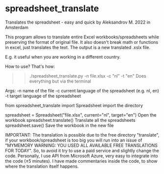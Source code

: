# spreadsheet_translate


   Translates the spreadsheet - easy and quick
   by Aleksandrov M. 2022 in Amsterdam


   This program allows to translate entire Excel workbooks/spreadsheets while preserving the format of original file. 
   It also doesn't break math or functions in excel, just translates the text. The output is a new translated .xslx file.
    
    
   E.g. it useful when you are working in a different country.
    
   How to use? That's how:




   >> ./spreadsheet_translate.py -n file.xlsx -c "nl" -t "en"               Does everything but via the terminal

   Args:  -n   name of the file
          -c   current language of the spreadsheet (e.g. nl, en)
          -t   target language of the spreadsheet




   from spreadsheet_translate import Spreadsheet                            import the directory

   spreadsheet = Spreadsheet("file.xlsx", current="nl", target="en")        Open the workbook
   spreadsheet.translate()                                                  Translate all the spreadsheets
   spreadsheet.save()                                                       Save the workbook in the new file



   IMPORTANT: The translation is possible due to the free directory "translate",
   if your workbook/spreadsheet is too big you will run into an issue of
   "MYMEMORY WARNING: YOU USED ALL AVAILABLE FREE TRANSLATIONS FOR TODAY". So, to avoid it
   try to use a paid service and slightly change the code. Personally, I use API from Microsoft Azure,
   very easy to integrate into the code (±5 minutes). I have made commentaries inside the code,
   to show where the translation itself happens.
